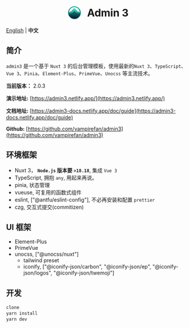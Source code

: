 <h1 align="center" style="width: 100%; display: flex; align-items: center; justify-content: center; gap: 1rem;" >
<img src='./src/public/image/logo/admin3.png' style="width: 36px; height: 36px">
Admin 3
</h1>

[English](./README.en-US.md) | **中文**

## 简介

`admin3` 是一个基于 `Nuxt 3` 的后台管理模板，使用最新的`Nuxt 3`、`TypeScript`、`Vue 3`、`Pinia`、`Element-Plus`、`PrimeVue`、`Unocss` 等主流技术。

**当前版本：** 2.0.3

**演示地址:** [https://admin3.netlify.app/](https://admin3.netlify.app/)

**文档地址:** [https://admin3-docs.netlify.app/doc/guide](https://admin3-docs.netlify.app/doc/guide)

**Github:** [https://github.com/vampirefan/admin3](https://github.com/vampirefan/admin3)

## 环境框架

- Nuxt 3， **`Node.js` 版本要 `>18.18`**, 集成 `Vue 3`
- TypeScript, 拥抱 `any`, 用起来再说。
- pinia, 状态管理
- vueuse, 可复用的函数式组件
- eslint, ["@antfu/eslint-config"], 不必再安装和配置 `prettier`
- czg, 交互式提交(commitizen)

## UI 框架

- Element-Plus
- PrimeVue
- unocss, ["@unocss/nuxt"]
  - tailwind preset
  - iconify, ["@iconify-json/carbon", "@iconify-json/ep", "@iconify-json/logos", "@iconify-json/twemoji"]

## 开发
```
clone
yarn install
yarn dev
```
